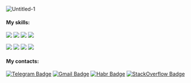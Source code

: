 ![Untitled-1](https://user-images.githubusercontent.com/113031521/194956321-6191dc57-3989-47df-9fd3-6069675bf8b6.svg)
#### My skills: 
![](https://img.shields.io/badge/JavaScript-informational?style=flat&logo=javascript&logoColor=white&color=FB8AD5)
![](https://img.shields.io/badge/React-informational?style=flat&logo=react&logoColor=white&color=FB8AD5)
![](https://img.shields.io/badge/HTML-informational?style=flat&logo=html5&logoColor=white&color=FB8AD5)
![](https://img.shields.io/badge/CSS-informational?style=flat&logo=css3&logoColor=white&color=FB8AD5)

![](https://img.shields.io/badge/Git-informational?style=flat&logo=git&logoColor=white&color=50DDED)
![](https://img.shields.io/badge/GitHub-informational?style=flat&logo=github&logoColor=white&color=50DDED)
![](https://img.shields.io/badge/Jest-informational?style=flat&logo=jest&logoColor=white&color=50DDED)
![](https://img.shields.io/badge/WebPack-informational?style=flat&logo=webpack&logoColor=white&color=50DDED)

#### My contacts: 
[![Telegram Badge](https://img.shields.io/badge/Telegram-informational?style=flat&logo=telegram&logoColor=white&color=BAA5E5)](t.me/lisagontsova)
[![Gmail Badge](https://img.shields.io/badge/Gmail-informational?style=flat&logo=Gmail&logoColor=white&color=BAA5E5)](lisagontsova@gmail.com)
[![Habr Badge](https://img.shields.io/badge/Habr-informational?style=flat&logo=Habr&logoColor=white&color=BAA5E5)](https://career.habr.com/lisagontsova)
[![StackOverflow Badge](https://img.shields.io/badge/StackOverflow-informational?style=flat&logo=StackOverflow&logoColor=white&color=BAA5E5)](https://ru.stackoverflow.com/users/539927/lisa)



<!--
**ElisabethFox/ElisabethFox** is a ✨ _special_ ✨ repository because its `README.md` (this file) appears on your GitHub profile.

Here are some ideas to get you started:

- 🔭 I’m currently working on ...
- 🌱 I’m currently learning ...
- 👯 I’m looking to collaborate on ...
- 🤔 I’m looking for help with ...
- 💬 Ask me about ...
- 📫 How to reach me: ...
- 😄 Pronouns: ...
- ⚡ Fun fact: ...
-->
